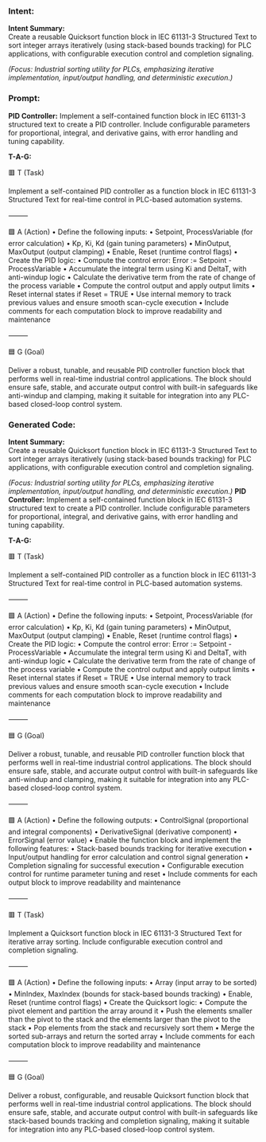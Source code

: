### Intent:
**Intent Summary:**  
Create a reusable Quicksort function block in IEC 61131-3 Structured Text to sort integer arrays iteratively (using stack-based bounds tracking) for PLC applications, with configurable execution control and completion signaling.  

*(Focus: Industrial sorting utility for PLCs, emphasizing iterative implementation, input/output handling, and deterministic execution.)*

### Prompt:
**PID Controller:**
Implement a self-contained function block in IEC 61131-3 structured text to create a PID controller. Include configurable parameters for proportional, integral, and derivative gains, with error handling and tuning capability.

**T-A-G:**

🟥 T (Task)

Implement a self-contained PID controller as a function block in IEC 61131-3 Structured Text for real-time control in PLC-based automation systems.

⸻

🟩 A (Action)
	•	Define the following inputs:
	•	Setpoint, ProcessVariable (for error calculation)
	•	Kp, Ki, Kd (gain tuning parameters)
	•	MinOutput, MaxOutput (output clamping)
	•	Enable, Reset (runtime control flags)
	•	Create the PID logic:
	•	Compute the control error: Error := Setpoint - ProcessVariable
	•	Accumulate the integral term using Ki and DeltaT, with anti-windup logic
	•	Calculate the derivative term from the rate of change of the process variable
	•	Compute the control output and apply output limits
	•	Reset internal states if Reset = TRUE
	•	Use internal memory to track previous values and ensure smooth scan-cycle execution
	•	Include comments for each computation block to improve readability and maintenance

⸻

🟦 G (Goal)

Deliver a robust, tunable, and reusable PID controller function block that performs well in real-time industrial control applications. The block should ensure safe, stable, and accurate output control with built-in safeguards like anti-windup and clamping, making it suitable for integration into any PLC-based closed-loop control system.

### Generated Code:
**Intent Summary:**  
Create a reusable Quicksort function block in IEC 61131-3 Structured Text to sort integer arrays iteratively (using stack-based bounds tracking) for PLC applications, with configurable execution control and completion signaling.  

*(Focus: Industrial sorting utility for PLCs, emphasizing iterative implementation, input/output handling, and deterministic execution.)*
**PID Controller:**
Implement a self-contained function block in IEC 61131-3 structured text to create a PID controller. Include configurable parameters for proportional, integral, and derivative gains, with error handling and tuning capability.

**T-A-G:**

🟥 T (Task)

Implement a self-contained PID controller as a function block in IEC 61131-3 Structured Text for real-time control in PLC-based automation systems.

⸻

🟩 A (Action)
	•	Define the following inputs:
	•	Setpoint, ProcessVariable (for error calculation)
	•	Kp, Ki, Kd (gain tuning parameters)
	•	MinOutput, MaxOutput (output clamping)
	•	Enable, Reset (runtime control flags)
	•	Create the PID logic:
	•	Compute the control error: Error := Setpoint - ProcessVariable
	•	Accumulate the integral term using Ki and DeltaT, with anti-windup logic
	•	Calculate the derivative term from the rate of change of the process variable
	•	Compute the control output and apply output limits
	•	Reset internal states if Reset = TRUE
	•	Use internal memory to track previous values and ensure smooth scan-cycle execution
	•	Include comments for each computation block to improve readability and maintenance

⸻

🟦 G (Goal)

Deliver a robust, tunable, and reusable PID controller function block that performs well in real-time industrial control applications. The block should ensure safe, stable, and accurate output control with built-in safeguards like anti-windup and clamping, making it suitable for integration into any PLC-based closed-loop control system.

⸻

🟩 A (Action)
	•	Define the following outputs:
	•	ControlSignal (proportional and integral components)
	•	DerivativeSignal (derivative component)
	•	ErrorSignal (error value)
	•	Enable the function block and implement the following features:
	•	Stack-based bounds tracking for iterative execution
	•	Input/output handling for error calculation and control signal generation
	•	Completion signaling for successful execution
	•	Configurable execution control for runtime parameter tuning and reset
	•	Include comments for each output block to improve readability and maintenance

⸻

🟥 T (Task)

Implement a Quicksort function block in IEC 61131-3 Structured Text for iterative array sorting. Include configurable execution control and completion signaling.

⸻

🟩 A (Action)
	•	Define the following inputs:
	•	Array (input array to be sorted)
	•	MinIndex, MaxIndex (bounds for stack-based bounds tracking)
	•	Enable, Reset (runtime control flags)
	•	Create the Quicksort logic:
	•	Compute the pivot element and partition the array around it
	•	Push the elements smaller than the pivot to the stack and the elements larger than the pivot to the stack
	•	Pop elements from the stack and recursively sort them
	•	Merge the sorted sub-arrays and return the sorted array
	•	Include comments for each computation block to improve readability and maintenance

⸻

🟦 G (Goal)

Deliver a robust, configurable, and reusable Quicksort function block that performs well in real-time industrial control applications. The block should ensure safe, stable, and accurate output control with built-in safeguards like stack-based bounds tracking and completion signaling, making it suitable for integration into any PLC-based closed-loop control system.
